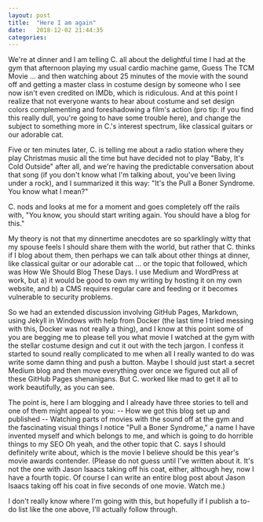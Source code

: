 ```yaml
---
layout: post
title:  "Here I am again"
date:   2018-12-02 21:44:35
categories: 
---
```




We're at dinner and I am telling C. all about the delightful time I had at the gym that afternoon playing my usual cardio machine game, Guess The TCM Movie ... and then watching about 25 minutes of the movie with the sound off and getting a master class in costume design by someone who I see now isn't even credited on IMDb, which is ridiculous. And at this point I realize that not everyone wants to hear about costume and set design colors complementing and foreshadowing a film's action (pro tip: if you find this really dull, you're going to have some trouble here), and change the subject to something more in C.'s interest spectrum, like classical guitars or our adorable cat. 

Five or ten minutes later, C. is telling me about a radio station where they play Christmas music all the time but have decided not to play "Baby, It's Cold Outside" after all, and we're having the predictable conversation about that song (if you don't know what I'm talking about, you've been living under a rock), and I summarized it this way: "It's the Pull a Boner Syndrome. You know what I mean?"

C. nods and looks at me for a moment and goes completely off the rails with, "You know, you should start writing again. You should have a blog for this."

My theory is not that my dinnertime anecdotes are so sparklingly witty that my spouse feels I should share them with the world, but rather that C. thinks if I blog about them, then perhaps we can talk about other things at dinner, like classical guitar or our adorable cat ... or the topic that followed, which was How We Should Blog These Days. I use Medium and WordPress at work, but a) it would be good to own my writing by hosting it on my own website, and b) a CMS requires regular care and feeding or it becomes vulnerable to security problems.

So we had an extended discussion involving GitHub Pages, Markdown, using Jekyll in Windows with help from Docker (the last time I tried messing with this, Docker was not really a thing), and I know at this point some of you are begging me to please tell you what movie I watched at the gym with the stellar costume design and cut it out with the tech jargon. I confess it started to sound really complicated to me when all I really wanted to do was write some damn thing and push a button. Maybe I should just start a secret Medium blog and then move everything over once we figured out all of these GitHub Pages shenanigans. But C. worked like mad to get it all to work beautifully, as you can see.

The point is, here I am blogging and I already have three stories to tell and one of them might appeal to you:
-- How we got this blog set up and published
-- Watching parts of movies with the sound off at the gym and the fascinating visual things I notice
"Pull a Boner Syndrome," a name I have invented myself and which belongs to me, and which is going to do horrible things to my SEO
Oh yeah, and the other topic that C. says I should definitely write about, which is the movie I believe should be this year's movie awards contender. (Please do not guess until I've written about it. It's not the one with Jason Isaacs taking off his coat, either, although hey, now I have a fourth topic. Of course I can write an entire blog post about Jason Isaacs taking off his coat in five seconds of one movie. Watch me.)

I don't really know where I'm going with this, but hopefully if I publish a to-do list like the one above, I'll actually follow through.
